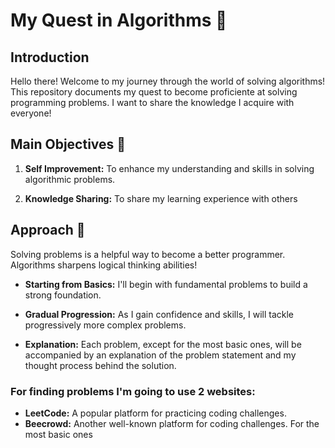 # My Quest in Algorithms 🧩

## Introduction 
Hello there! Welcome to my journey through the world of solving algorithms! This repository documents my quest to become proficiente at solving programming problems. I want to share the knowledge I acquire with everyone!

## Main Objectives 🚀

 1. **Self Improvement:** To enhance my understanding and skills in solving algorithmic problems.


 2. **Knowledge Sharing:** To share my learning experience with others

## Approach 🔬

Solving problems is a helpful way to become a better programmer. Algorithms sharpens logical thinking abilities!

- **Starting from Basics:** I'll begin with fundamental problems to build a strong foundation.

- **Gradual Progression:** As I gain confidence and skills, I will tackle progressively more complex problems.

- **Explanation:** Each problem, except for the most basic ones, will be accompanied by an explanation of the problem statement and my thought process behind the solution.

### For finding problems I'm going to use 2 websites:

- **LeetCode:** A popular platform for practicing coding challenges.
- **Beecrowd:** Another well-known platform for coding challenges. For the most basic ones

